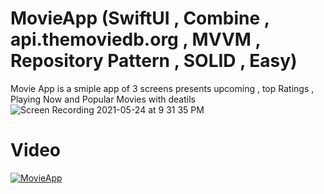 # MovieApp (SwiftUI , Combine , api.themoviedb.org , MVVM , Repository Pattern , SOLID , Easy) 

Movie App is a smiple app of 3 screens presents upcoming , top Ratings , Playing Now and Popular Movies with deatils
![Screen Recording 2021-05-24 at 9 31 35 PM](https://user-images.githubusercontent.com/54014933/119401309-9fcffd80-bcdb-11eb-9127-57c4d086243f.gif)

# Video
[![MovieApp](https://img.youtube.com/vi/lSfsLMBcFWI/0.jpg)](https://www.youtube.com/watch?v=lSfsLMBcFWI)
